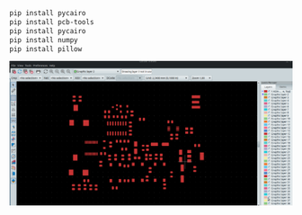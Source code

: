 ```
pip install pycairo
pip install pcb-tools
pip install pycairo
pip install numpy
pip install pillow
```


![alt text](./img/vizual-kicad.png "Title")
